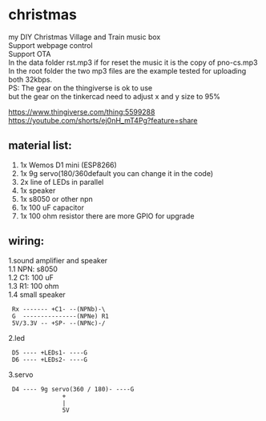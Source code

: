 # christmas
my DIY Christmas Village and Train music box</br>
Support webpage control </br>
Support OTA </br>
In the data folder rst.mp3 if for reset the music it is the copy of pno-cs.mp3</br>
In the root folder the two mp3 files are the example tested for uploading both 32kbps.</br>
PS: The gear on the thingiverse is ok to use</br>
    but the gear on the tinkercad need to adjust x and y size to 95% </br>

https://www.thingiverse.com/thing:5599288</br>
https://youtube.com/shorts/ej0nH_mT4Pg?feature=share

## material list:

1. 1x Wemos D1 mini (ESP8266)
2. 1x 9g servo(180/360default you can change it in the code)
3. 2x  line of LEDs in parallel
4. 1x speaker
5. 1x s8050 or other npn
6. 1x 100 uF capacitor
7. 1x 100 ohm resistor
there are more GPIO for upgrade

## wiring:

 1.sound amplifier and speaker</br>
   1.1 NPN: s8050</br>
   1.2 C1: 100 uF </br>
   1.3 R1: 100 ohm</br>
   1.4 small speaker</br>
   
     Rx ------- +C1- --(NPNb)-\ 
     G  ---------------(NPNe) R1
     5V/3.3V -- +SP- --(NPNc)-/
 
 2.led
 
     D5 ---- +LEDs1- ----G
     D6 ---- +LEDs2- ----G
 
 3.servo
 
     D4 ---- 9g servo(360 / 180)- ----G
                   +
                   |
                   5V
 
 
 
 
